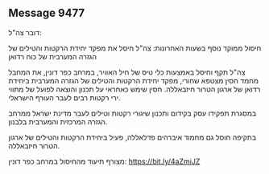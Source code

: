 ## Message 9477

דובר צה"ל: 

חיסול ממוקד נוסף בשעות האחרונות: צה"ל חיסל את מפקד יחידת הרקטות והטילים של הגזרה המערבית של כוח רדואן

צה"ל תקף וחיסל באמצעות כלי טיס של חיל האוויר, במרחב כפר דונין, את המחבל מחמד חסין מצטפא שחורי, מפקד יחידת הרקטות והטילים של הגזרה המערבית ביחידת רדואן של ארגון הטרור חיזבאללה.
חסין שימש כאחראי על תכנון והוצאה לפועל של מתווי ירי רקטות רבים לעבר העורף הישראלי. 

במסגרת תפקידו עסק בקידום ותכנון שיגורי רקטות וטילים לעבר מדינת ישראל ממרחב הגזרה המרכזית והמערבית בלבנון.

בתקיפה חוסל גם מחמוד איברהים פדלאללה, פעיל ביחידת הרקטות והטילים של ארגון הטרור חיזבאללה.

מצורף תיעוד מהחיסול במרחב כפר דונין: https://bit.ly/4aZmiJZ

